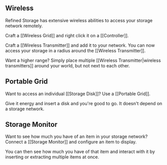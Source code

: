 ## Wireless
Refined Storage has extensive wireless abilities to access your storage network remotely.

Craft a [[Wireless Grid]] and right click it on a [[Controller]].

Craft a [[Wireless Transmitter]] and add it to your network. You can now access your storage in a radius around the [[Wireless Transmitter]].

Want a higher range? Simply place multiple [[Wireless Transmitter|wireless transmitters]] around your world, but not next to each other.

## Portable Grid
Want to access an individual [[Storage Disk]]? Use a [[Portable Grid]].

Give it energy and insert a disk and you're good to go. It doesn't depend on a storage network.

## Storage Monitor
Want to see how much you have of an item in your storage network? Connect a [[Storage Monitor]] and configure an item to display.

You can then see how much you have of that item and interact with it by inserting or extracting multiple items at once.